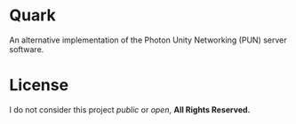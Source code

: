 # Quark
An alternative implementation of the Photon Unity Networking (PUN) server software. 

# License
I do not consider this project *public* or *open*, **All Rights Reserved.**